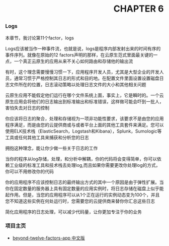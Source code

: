# <p align="right">CHAPTER 6</p>

### Logs

本章节，我讨论第11个factor，logs

Logs应该被当作一种事件流，也就是说，logs是程序内部发射出来的时间有序的事件序列。就像在原始的12 factors声明的那样，在云原生范式里面最关键的一点，一个真正云原生的应用从来不关心如何路由和存储他的输出流

有时，这个理念需要慢慢习惯一下，应用程序开发人员，尤其是大型企业的开发人员，通常习惯于严格控制其日志的形式和目的地。在配置文件里面设置设置磁盘日志文件所在的位置，日志滚动策略以处理日志文件的大小和其他相关问题

云原生应用不能假定他们运行在哪个文件系统上面，事实上，它是瞬时的。一个云原生应用会将他们的日志输出到标准输出和标准错误，这样做可能会吓到一批人，害怕失去对日志的控制

你应该将日志的聚合，处理和存储视为一项非功能性要求，该要求不是由您的应用程序满足，而是由您的云提供商或与或者平台上面的其他工具套件来满足。您可以使用ELK技术栈（ElasticSearch，Logstash和Kibana），Splunk，Sumologic等工具或任何其他工具来捕获和分析您的日志

拥抱这种理念，能让你少做一些关于日志的工作

当你的程序从log存储，处理，和分析中解耦，你的代码将会变得简单，你可以依赖工业级的标准工具和技术栈去处理log,而且如果你需要更改你处理log的方式，你可以不用修改你的代码


你的应用程序不应该控制日志的最终输出方式的其中一个原因是由于弹性扩展。当你在固定数量的服务器上具有固定数量的应用实例时，将日志存储在磁盘上似乎能起作用。但是，当您的应用程序可以从1个正在运行的实例动态变为100个，并且您不知道这些实例在何处运行时，您需要您的云提供商来替你你汇总这些日志

简化应用程序的日志处理，可以减少代码量，让你更加专注于你的业务

### 项目主页
* [beyond-twelve-factors-app 中文版](../README.md)
